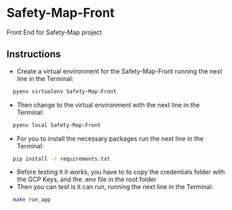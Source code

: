 # Safety-Map-Front
Front End for Safety-Map project

## Instructions
  - Create a virtual environment for the Safety-Map-Front running the next line in the Terminal:
  ```bash
    pyenv virtualenv Safety-Map-Front
  ```
  - Then change to the virtual environment with the next line in the Terminal:
  ```bash
    pyenv local Safety-Map-Front
  ```
  - For you to install the necessary packages run the next line in the Terminal:
  ```bash
    pip install -r requirements.txt
  ```
  - Before testing it it works, you have to to copy the credentials folder with the GCP Keys, and the .env file in the root folder
  - Then you can test is it can run, running the next line in the Terminal:
  ```bash
    make run_app
  ```
